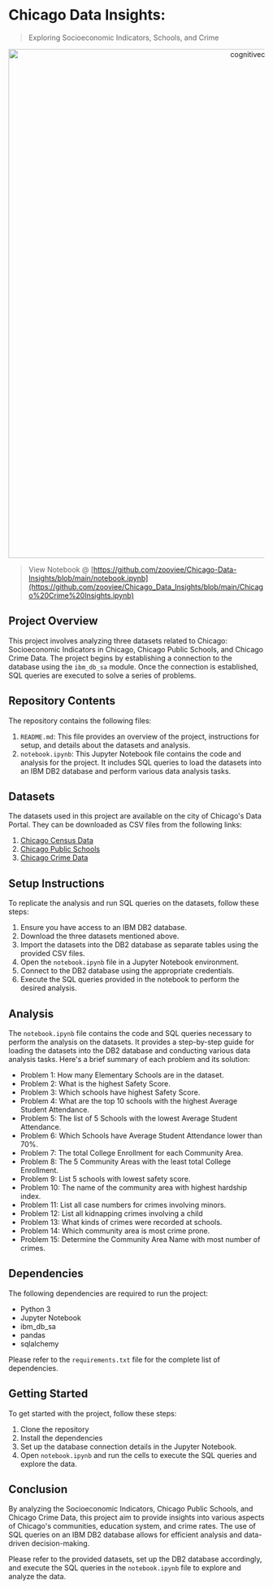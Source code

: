 # Chicago Data Insights: 
> Exploring Socioeconomic Indicators, Schools, and Crime

<center>
    <img src="https://camo.githubusercontent.com/9e368fb02519eeb3a27b30d03b5621d130c902583ae6438cdd9552ce3b239da6/68747470733a2f2f7777772e6461746171756573742e696f2f77702d636f6e74656e742f75706c6f6164732f323032312f31312f7768792d73716c2d636f6e73756d65732d736f2d6d7563682d6d656d6f72792d6865616465722e77656270" width="1000" alt="cognitiveclass.ai logo" />
</center>

> View Notebook @ [https://github.com/zooviee/Chicago-Data-Insights/blob/main/notebook.ipynb](https://github.com/zooviee/Chicago_Data_Insights/blob/main/Chicago%20Crime%20Insights.ipynb)

## Project Overview

This project involves analyzing three datasets related to Chicago: Socioeconomic Indicators in Chicago, Chicago Public Schools, and Chicago Crime Data. The project begins by establishing a connection to the database using the `ibm_db_sa` module. Once the connection is established, SQL queries are executed to solve a series of problems.

## Repository Contents

The repository contains the following files:

1. `README.md`: This file provides an overview of the project, instructions for setup, and details about the datasets and analysis.
2. `notebook.ipynb`: This Jupyter Notebook file contains the code and analysis for the project. It includes SQL queries to load the datasets into an IBM DB2 database and perform various data analysis tasks.

## Datasets

The datasets used in this project are available on the city of Chicago's Data Portal. They can be downloaded as CSV files from the following links:

1. [Chicago Census Data](https://cf-courses-data.s3.us.cloud-object-storage.appdomain.cloud/IBMDeveloperSkillsNetwork-DB0201EN-SkillsNetwork/labs/FinalModule_Coursera_V5/data/ChicagoCensusData.csv)
2. [Chicago Public Schools](https://cf-courses-data.s3.us.cloud-object-storage.appdomain.cloud/IBMDeveloperSkillsNetwork-DB0201EN-SkillsNetwork/labs/FinalModule_Coursera_V5/data/ChicagoPublicSchools.csv)
3. [Chicago Crime Data](https://cf-courses-data.s3.us.cloud-object-storage.appdomain.cloud/IBMDeveloperSkillsNetwork-DB0201EN-SkillsNetwork/labs/FinalModule_Coursera_V5/data/ChicagoCrimeData.csv)

## Setup Instructions

To replicate the analysis and run SQL queries on the datasets, follow these steps:

1. Ensure you have access to an IBM DB2 database.
2. Download the three datasets mentioned above.
3. Import the datasets into the DB2 database as separate tables using the provided CSV files.
4. Open the `notebook.ipynb` file in a Jupyter Notebook environment.
5. Connect to the DB2 database using the appropriate credentials.
6. Execute the SQL queries provided in the notebook to perform the desired analysis.

## Analysis

The `notebook.ipynb` file contains the code and SQL queries necessary to perform the analysis on the datasets. It provides a step-by-step guide for loading the datasets into the DB2 database and conducting various data analysis tasks. Here's a brief summary of each problem and its solution:

- Problem 1: How many Elementary Schools are in the dataset.
- Problem 2: What is the highest Safety Score.
- Problem 3: Which schools have highest Safety Score.
- Problem 4: What are the top 10 schools with the highest Average Student Attendance.
- Problem 5: The list of 5 Schools with the lowest Average Student Attendance.
- Problem 6: Which Schools have Average Student Attendance lower than 70%.
- Problem 7: The total College Enrollment for each Community Area.
- Problem 8: The 5 Community Areas with the least total College Enrollment.
- Problem 9: List 5 schools with lowest safety score.
- Problem 10: The name of the community area with highest hardship index.
- Problem 11: List all case numbers for crimes involving minors.
- Problem 12: List all kidnapping crimes involving a child
- Problem 13: What kinds of crimes were recorded at schools.
- Problem 14: Which community area is most crime prone.
- Problem 15: Determine the Community Area Name with most number of crimes.


## Dependencies
The following dependencies are required to run the project:

- Python 3
- Jupyter Notebook
- ibm_db_sa
- pandas
- sqlalchemy

Please refer to the `requirements.txt` file for the complete list of dependencies.

## Getting Started
To get started with the project, follow these steps:

1. Clone the repository
2. Install the dependencies
3. Set up the database connection details in the Jupyter Notebook.
4. Open `notebook.ipynb` and run the cells to execute the SQL queries and explore the data.

## Conclusion

By analyzing the Socioeconomic Indicators, Chicago Public Schools, and Chicago Crime Data, this project aim to provide insights into various aspects of Chicago's communities, education system, and crime rates. The use of SQL queries on an IBM DB2 database allows for efficient analysis and data-driven decision-making.

Please refer to the provided datasets, set up the DB2 database accordingly, and execute the SQL queries in the `notebook.ipynb` file to explore and analyze the data.
